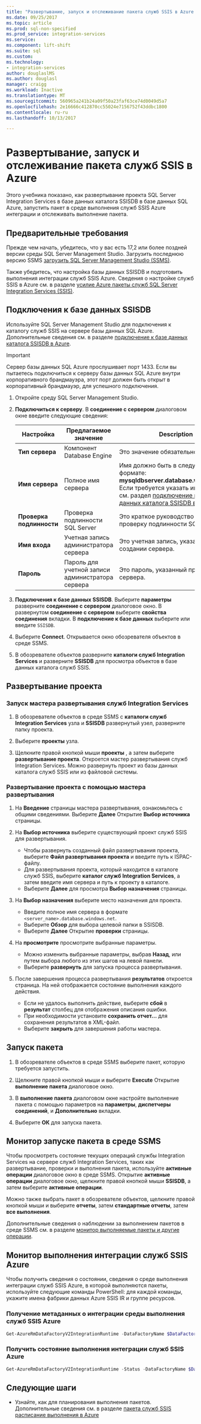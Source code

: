 ```yaml
---
title: "Развертывание, запуск и отслеживание пакета служб SSIS в Azure | Документы Microsoft"
ms.date: 09/25/2017
ms.topic: article
ms.prod: sql-non-specified
ms.prod_service: integration-services
ms.service: 
ms.component: lift-shift
ms.suite: sql
ms.custom: 
ms.technology:
- integration-services
author: douglaslMS
ms.author: douglasl
manager: craigg
ms.workload: Inactive
ms.translationtype: MT
ms.sourcegitcommit: 560965a241b24a09f50a23faf63ce74d0049d5a7
ms.openlocfilehash: 2e16666c412870cc55024e7156752f43ddbc1800
ms.contentlocale: ru-ru
ms.lasthandoff: 10/13/2017

---
```

# <a name="deploy-run-and-monitor-an-ssis-package-on-azure"></a>Развертывание, запуск и отслеживание пакета служб SSIS в Azure
Этого учебника показано, как развертывание проекта SQL Server Integration Services в базе данных каталога SSISDB в базе данных SQL Azure, запустить пакет в среде выполнения служб SSIS Azure интеграции и отслеживать выполнение пакета.

## <a name="prerequisites"></a>Предварительные требования

Прежде чем начать, убедитесь, что у вас есть 17,2 или более поздней версии среды SQL Server Management Studio. Загрузить последнюю версию SSMS [загрузить SQL Server Management Studio (SSMS)](https://docs.microsoft.com/sql/ssms/download-sql-server-management-studio-ssms).

Также убедитесь, что настройка базы данных SSISDB и подготовить выполнения интеграции служб SSIS Azure. Сведения о настройке служб SSIS в Azure см. в разделе [усилие Azure пакеты служб SQL Server Integration Services (SSIS)](https://docs.microsoft.com/en-us/azure/data-factory/tutorial-deploy-ssis-packages-azure).

## <a name="connect-to-the-ssisdb-database"></a>Подключения к базе данных SSISDB

Используйте SQL Server Management Studio для подключения к каталогу служб SSIS на сервере базы данных SQL Azure. Дополнительные сведения см. в разделе [подключение к базе данных каталога SSISDB в Azure](ssis-azure-connect-to-catalog-database.md).

> [!IMPORTANT]
> Сервер базы данных SQL Azure прослушивает порт 1433. Если вы пытаетесь подключиться к серверу базы данных SQL Azure внутри корпоративного брандмауэра, этот порт должен быть открыт в корпоративный брандмауэр, для успешного подключения.

1. Откройте среду SQL Server Management Studio.

2. **Подключиться к серверу**. В **соединение с сервером** диалоговом окне введите следующие сведения:

   | Настройка       | Предлагаемое значение | Description | 
   | ------------ | ------------------ | ------------------------------------------------- | 
   | **Тип сервера** | Компонент Database Engine | Это значение обязательно. |
   | **Имя сервера** | Полное имя сервера | Имя должно быть в следующем формате: **mysqldbserver.database.windows.net**. Если требуется указать имя сервера, см. раздел [подключение к базе данных каталога SSISDB в Azure](ssis-azure-connect-to-catalog-database.md). |
   | **Проверка подлинности** | Проверка подлинности SQL Server | Это краткое руководство использует проверку подлинности SQL. |
   | **Имя входа** | Учетная запись администратора сервера | Это учетная запись, указанную при создании сервера. |
   | **Пароль** | Пароль для учетной записи администратора сервера | Это пароль, указанный при создании сервера. |

3. **Подключения к базе данных SSISDB**. Выберите **параметры** разверните **соединение с сервером** диалоговое окно. В развернутом **соединение с сервером** выберите **свойства соединения** вкладки. В **подключение к базе данных** выберите или введите `SSISDB`.

4. Выберите **Connect**. Открывается окно обозревателя объектов в среде SSMS. 

5. В обозревателе объектов разверните **каталоги служб Integration Services** и разверните **SSISDB** для просмотра объектов в базе данных каталога служб SSIS.

## <a name="deploy-a-project"></a>Развертывание проекта

### <a name="start-the-integration-services-deployment-wizard"></a>Запуск мастера развертывания служб Integration Services
1. В обозревателе объектов в среде SSMS с **каталоги служб Integration Services** узла и **SSISDB** развернутый узел, разверните папку проекта.

2.  Выберите **проекты** узла.

3.  Щелкните правой кнопкой мыши **проекты** , а затем выберите **развертывание проекта**. Откроется мастер развертывания служб Integration Services. Можно развернуть проект из базы данных каталога служб SSIS или из файловой системы.

### <a name="deploy-a-project-with-the-deployment-wizard"></a>Развертывание проекта с помощью мастера развертывания
1. На **Введение** страницы мастера развертывания, ознакомьтесь с общими сведениями. Выберите **Далее** Открытие **Выбор источника** страницы.

2. На **Выбор источника** выберите существующий проект служб SSIS для развертывания.
    -   Чтобы развернуть созданный файл развертывания проекта, выберите **Файл развертывания проекта** и введите путь к ISPAC-файлу.
    -   Для развертывания проекта, который находится в каталоге служб SSIS, выберите **каталог служб Integration Services**, а затем введите имя сервера и путь к проекту в каталоге.
    -   Выберите **Далее** для просмотра **Выбор назначения** страницы.
  
3.  На **Выбор назначения** выберите место назначения для проекта.
    -   Введите полное имя сервера в формате `<server_name>.database.windows.net`.
    -   Выберите **Обзор** для выбора целевой папки в SSISDB.
    -   Выберите **Далее** Открытие **проверки** страницы.  
  
4.  На **просмотрите** просмотрите выбранные параметры.
    -   Можно изменить выбранные параметры, выбрав **Назад**, или путем выбора любого из этих шагов на левой панели.
    -   Выберите **развернуть** для запуска процесса развертывания.
  
5.  После завершения процесса развертывания **результатов** откроется страница. На ней отображается состояние выполнения каждого действия.
    -   Если не удалось выполнить действие, выберите **сбой** в **результат** столбец для отображения описания ошибки.
    -   При необходимости установите **сохранить отчет...**  для сохранения результатов в XML-файл.
    -   Выберите **закрыть** для завершения работы мастера.

## <a name="run-a-package"></a>Запуск пакета

1. В обозревателе объектов в среде SSMS выберите пакет, которую требуется запустить.

2. Щелкните правой кнопкой мыши и выберите **Execute** Открытие **выполнение пакета** диалоговое окно.

3.  В **выполнение пакета** диалоговом окне настройте выполнение пакета с помощью параметров на **параметры**, **диспетчеры соединений**, и **Дополнительно**  вкладки.

4.  Выберите **ОК** для запуска пакета.

## <a name="monitor-the-running-package-in-ssms"></a>Монитор запуске пакета в среде SSMS

Чтобы просмотреть состояние текущих операций службы Integration Services на сервере служб Integration Services, таких как развертывание, проверки и выполнения пакета, используйте **активные операции** диалоговое окно в среде SSMS. Открытие **активные операции** диалоговое окно, щелкните правой кнопкой мыши **SSISDB**, а затем выберите **активные операции**.

Можно также выбрать пакет в обозревателе объектов, щелкните правой кнопкой мыши и выберите **отчеты**, затем **стандартные отчеты**, затем **все выполнения**.

Дополнительные сведения о наблюдении за выполнением пакетов в среде SSMS см. в разделе [монитор выполняемые пакеты и другие операции](https://docs.microsoft.com/en-us/sql/integration-services/performance/monitor-running-packages-and-other-operations).

## <a name="monitor-the-azure-ssis-integration-runtime"></a>Монитор выполнения интеграции служб SSIS Azure

Чтобы получить сведения о состоянии, сведения о среде выполнения интеграции служб SSIS Azure, в которой выполняются пакеты, используйте следующие команды PowerShell: для каждой команды, укажите имена фабрики данных Azure SSIS IR и группе ресурсов.

### <a name="get-metadata-about-the-azure-ssis-integration-runtime"></a>Получение метаданных о интеграции среды выполнения служб SSIS Azure

```powershell
Get-AzureRmDataFactoryV2IntegrationRuntime -DataFactoryName $DataFactoryName -Name $AzureSsisIRName -ResourceGroupName $ResourceGroupName
```

### <a name="get-the-status-of-the-azure-ssis-integration-runtime"></a>Получить состояние выполнения интеграции служб SSIS Azure

```powershell
Get-AzureRmDataFactoryV2IntegrationRuntime -Status -DataFactoryName $DataFactoryName -Name $AzureSsisIRName -ResourceGroupName $ResourceGroupName
```

## <a name="next-steps"></a>Следующие шаги
- Узнайте, как для планирования выполнения пакетов. Дополнительные сведения см. в разделе [пакета служб SSIS расписание выполнения в Azure](ssis-azure-schedule-packages.md)

